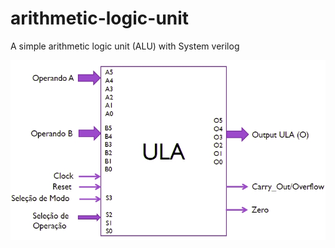 # arithmetic-logic-unit
A simple arithmetic logic unit (ALU) with System verilog 

![Figure](https://github.com/roscibely/arithmetic-logic-unit/blob/master/ula.jpg)
